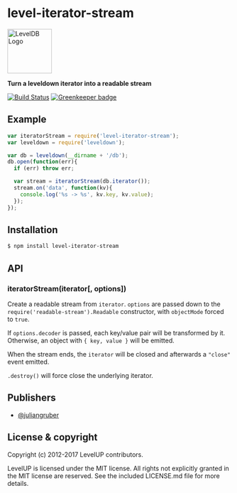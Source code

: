 
# level-iterator-stream

<img alt="LevelDB Logo" height="100" src="http://leveldb.org/img/logo.svg">

**Turn a leveldown iterator into a readable stream**

[![Build Status](https://travis-ci.org/Level/iterator-stream.png)](https://travis-ci.org/Level/iterator-stream) [![Greenkeeper badge](https://badges.greenkeeper.io/Level/iterator-stream.svg)](https://greenkeeper.io/)

## Example

```js
var iteratorStream = require('level-iterator-stream');
var leveldown = require('leveldown');

var db = leveldown(__dirname + '/db');
db.open(function(err){
  if (err) throw err;

  var stream = iteratorStream(db.iterator());
  stream.on('data', function(kv){
    console.log('%s -> %s', kv.key, kv.value);
  });
});
```

## Installation

```bash
$ npm install level-iterator-stream
```

## API

### iteratorStream(iterator[, options])

  Create a readable stream from `iterator`. `options` are passed down to the
  `require('readable-stream').Readable` constructor, with `objectMode` forced
  to `true`.

  If `options.decoder` is passed, each key/value pair will be transformed by it.
  Otherwise, an object with `{ key, value }` will be emitted.

  When the stream ends, the `iterator` will be closed and afterwards a
  `"close"` event emitted.

  `.destroy()` will force close the underlying iterator.

## Publishers

* [@juliangruber](https://github.com/juliangruber)

## License &amp; copyright

Copyright (c) 2012-2017 LevelUP contributors.

LevelUP is licensed under the MIT license. All rights not explicitly granted in the MIT license are reserved. See the included LICENSE.md file for more details.
